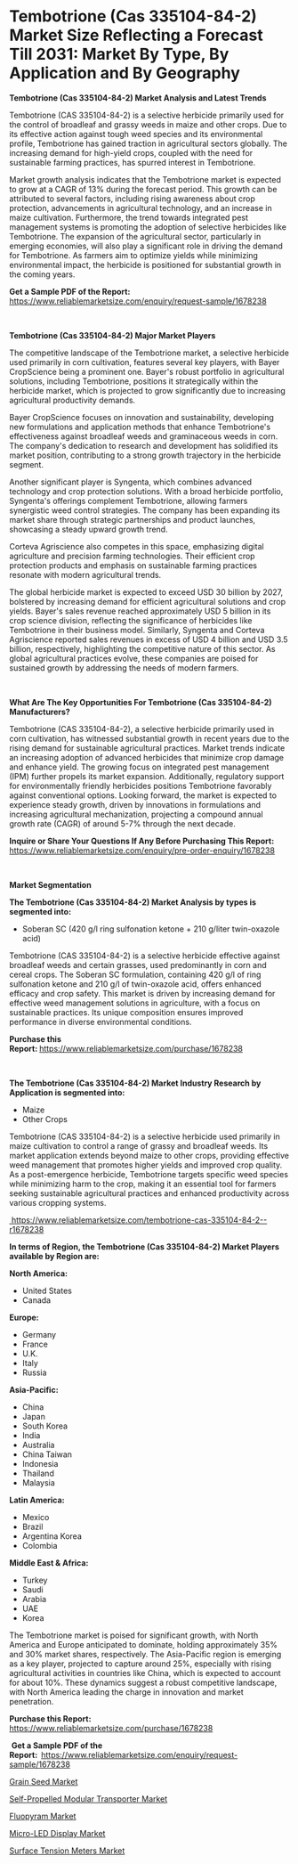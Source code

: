 <p><h1>Tembotrione (Cas 335104-84-2) Market Size Reflecting a Forecast Till 2031: Market By Type, By Application and By Geography</h1></p><p><strong>Tembotrione (Cas 335104-84-2) Market Analysis and Latest Trends</strong></p>
<p><p>Tembotrione (CAS 335104-84-2) is a selective herbicide primarily used for the control of broadleaf and grassy weeds in maize and other crops. Due to its effective action against tough weed species and its environmental profile, Tembotrione has gained traction in agricultural sectors globally. The increasing demand for high-yield crops, coupled with the need for sustainable farming practices, has spurred interest in Tembotrione.</p><p>Market growth analysis indicates that the Tembotrione market is expected to grow at a CAGR of 13% during the forecast period. This growth can be attributed to several factors, including rising awareness about crop protection, advancements in agricultural technology, and an increase in maize cultivation. Furthermore, the trend towards integrated pest management systems is promoting the adoption of selective herbicides like Tembotrione. The expansion of the agricultural sector, particularly in emerging economies, will also play a significant role in driving the demand for Tembotrione. As farmers aim to optimize yields while minimizing environmental impact, the herbicide is positioned for substantial growth in the coming years.</p></p>
<p><strong>Get a Sample PDF of the Report:&nbsp;</strong> <a href="https://www.reliablemarketsize.com/enquiry/request-sample/1678238?utm_campaign=1131&utm_medium=2&utm_source=Github&utm_content=ia&utm_term=14102024&utm_id=tembotrione-cas-335104-84-2">https://www.reliablemarketsize.com/enquiry/request-sample/1678238</a></p>
<p>&nbsp;</p>
<p><strong>Tembotrione (Cas 335104-84-2) Major Market Players</strong></p>
<p><p>The competitive landscape of the Tembotrione market, a selective herbicide used primarily in corn cultivation, features several key players, with Bayer CropScience being a prominent one. Bayer's robust portfolio in agricultural solutions, including Tembotrione, positions it strategically within the herbicide market, which is projected to grow significantly due to increasing agricultural productivity demands.</p><p>Bayer CropScience focuses on innovation and sustainability, developing new formulations and application methods that enhance Tembotrione's effectiveness against broadleaf weeds and graminaceous weeds in corn. The company's dedication to research and development has solidified its market position, contributing to a strong growth trajectory in the herbicide segment.</p><p>Another significant player is Syngenta, which combines advanced technology and crop protection solutions. With a broad herbicide portfolio, Syngenta's offerings complement Tembotrione, allowing farmers synergistic weed control strategies. The company has been expanding its market share through strategic partnerships and product launches, showcasing a steady upward growth trend.</p><p>Corteva Agriscience also competes in this space, emphasizing digital agriculture and precision farming technologies. Their efficient crop protection products and emphasis on sustainable farming practices resonate with modern agricultural trends.</p><p>The global herbicide market is expected to exceed USD 30 billion by 2027, bolstered by increasing demand for efficient agricultural solutions and crop yields. Bayer's sales revenue reached approximately USD 5 billion in its crop science division, reflecting the significance of herbicides like Tembotrione in their business model. Similarly, Syngenta and Corteva Agriscience reported sales revenues in excess of USD 4 billion and USD 3.5 billion, respectively, highlighting the competitive nature of this sector. As global agricultural practices evolve, these companies are poised for sustained growth by addressing the needs of modern farmers.</p></p>
<p>&nbsp;</p>
<p><strong>What Are The Key Opportunities For Tembotrione (Cas 335104-84-2) Manufacturers?</strong></p>
<p><p>Tembotrione (CAS 335104-84-2), a selective herbicide primarily used in corn cultivation, has witnessed substantial growth in recent years due to the rising demand for sustainable agricultural practices. Market trends indicate an increasing adoption of advanced herbicides that minimize crop damage and enhance yield. The growing focus on integrated pest management (IPM) further propels its market expansion. Additionally, regulatory support for environmentally friendly herbicides positions Tembotrione favorably against conventional options. Looking forward, the market is expected to experience steady growth, driven by innovations in formulations and increasing agricultural mechanization, projecting a compound annual growth rate (CAGR) of around 5-7% through the next decade.</p></p>
<p><strong>Inquire or Share Your Questions If Any Before Purchasing This Report:</strong> <a href="https://www.reliablemarketsize.com/enquiry/pre-order-enquiry/1678238?utm_campaign=1131&utm_medium=2&utm_source=Github&utm_content=ia&utm_term=14102024&utm_id=tembotrione-cas-335104-84-2">https://www.reliablemarketsize.com/enquiry/pre-order-enquiry/1678238</a></p>
<p>&nbsp;</p>
<p><strong>Market Segmentation</strong></p>
<p><strong>The Tembotrione (Cas 335104-84-2) Market Analysis by types is segmented into:</strong></p>
<p><ul><li>Soberan SC (420 g/l ring sulfonation ketone + 210 g/liter twin-oxazole acid)</li></ul></p>
<p><p>Tembotrione (CAS 335104-84-2) is a selective herbicide effective against broadleaf weeds and certain grasses, used predominantly in corn and cereal crops. The Soberan SC formulation, containing 420 g/l of ring sulfonation ketone and 210 g/l of twin-oxazole acid, offers enhanced efficacy and crop safety. This market is driven by increasing demand for effective weed management solutions in agriculture, with a focus on sustainable practices. Its unique composition ensures improved performance in diverse environmental conditions.</p></p>
<p><strong>Purchase this Report:&nbsp;</strong><a href="https://www.reliablemarketsize.com/purchase/1678238?utm_campaign=1131&utm_medium=2&utm_source=Github&utm_content=ia&utm_term=14102024&utm_id=tembotrione-cas-335104-84-2">https://www.reliablemarketsize.com/purchase/1678238</a></p>
<p>&nbsp;</p>
<p><strong>The Tembotrione (Cas 335104-84-2) Market Industry Research by Application is segmented into:</strong></p>
<p><ul><li>Maize</li><li>Other Crops</li></ul></p>
<p><p>Tembotrione (CAS 335104-84-2) is a selective herbicide used primarily in maize cultivation to control a range of grassy and broadleaf weeds. Its market application extends beyond maize to other crops, providing effective weed management that promotes higher yields and improved crop quality. As a post-emergence herbicide, Tembotrione targets specific weed species while minimizing harm to the crop, making it an essential tool for farmers seeking sustainable agricultural practices and enhanced productivity across various cropping systems.</p></p>
<p><a href="https://www.reliablemarketsize.com/tembotrione-cas-335104-84-2--r1678238?utm_campaign=1131&utm_medium=2&utm_source=Github&utm_content=ia&utm_term=14102024&utm_id=tembotrione-cas-335104-84-2">&nbsp;https://www.reliablemarketsize.com/tembotrione-cas-335104-84-2--r1678238</a></p>
<p><strong>In terms of Region, the Tembotrione (Cas 335104-84-2) Market Players available by Region are:</strong></p>
<p>
    <p> <strong> North America: </strong>
        <ul>
            <li>United States</li>
            <li>Canada</li>
        </ul>
        </p> 
    <p> <strong> Europe: </strong>
        <ul>
            <li>Germany</li>
            <li>France</li>
            <li>U.K.</li>
            <li>Italy</li>
            <li>Russia</li>
        </ul>
        </p> 
    <p> <strong> Asia-Pacific: </strong>
        <ul>
            <li>China</li>
            <li>Japan</li>
            <li>South Korea</li>
            <li>India</li>
            <li>Australia</li>
            <li>China Taiwan</li>
            <li>Indonesia</li>
            <li>Thailand</li>
            <li>Malaysia</li>
        </ul>
        </p> 
    <p> <strong> Latin America: </strong>
        <ul>
            <li>Mexico</li>
            <li>Brazil</li>
            <li>Argentina Korea</li>
            <li>Colombia</li>
        </ul>
        </p> 
    <p> <strong> Middle East & Africa: </strong>
        <ul>
            <li>Turkey</li>
            <li>Saudi</li>
            <li>Arabia</li>
            <li>UAE</li>
            <li>Korea</li>
        </ul>
    </p>
    </p>
<p><p>The Tembotrione market is poised for significant growth, with North America and Europe anticipated to dominate, holding approximately 35% and 30% market shares, respectively. The Asia-Pacific region is emerging as a key player, projected to capture around 25%, especially with rising agricultural activities in countries like China, which is expected to account for about 10%. These dynamics suggest a robust competitive landscape, with North America leading the charge in innovation and market penetration.</p></p>
<p><strong>Purchase this Report: </strong><a href="https://www.reliablemarketsize.com/purchase/1678238?utm_campaign=1131&utm_medium=2&utm_source=Github&utm_content=ia&utm_term=14102024&utm_id=tembotrione-cas-335104-84-2">https://www.reliablemarketsize.com/purchase/1678238</a></p>
<p>&nbsp;<strong>Get a Sample PDF of the Report:&nbsp;&nbsp;</strong><a href="https://www.reliablemarketsize.com/enquiry/request-sample/1678238?utm_campaign=1131&utm_medium=2&utm_source=Github&utm_content=ia&utm_term=14102024&utm_id=tembotrione-cas-335104-84-2">https://www.reliablemarketsize.com/enquiry/request-sample/1678238</a></p>
<p><strong></strong></p>
<p><p><a href="https://github.com/diedrer4btm/Market-Research-Report-List-1/blob/main/grain-seed-market.md?utm_campaign=1131&utm_medium=2&utm_source=Github&utm_content=ia&utm_term=14102024&utm_id=tembotrione-cas-335104-84-2">Grain Seed Market</a></p><p><a href="https://www.linkedin.com/pulse/self-propelled-modular-transporter-industry-forecast-4leac?trk=public_post_embed_feed-article-content&utm_campaign=1131&utm_medium=2&utm_source=Github&utm_content=ia&utm_term=14102024&utm_id=tembotrione-cas-335104-84-2">Self-Propelled Modular Transporter Market</a></p><p><a href="https://github.com/brookiqhurne/Market-Research-Report-List-1/blob/main/fluopyram-market.md?utm_campaign=1131&utm_medium=2&utm_source=Github&utm_content=ia&utm_term=14102024&utm_id=tembotrione-cas-335104-84-2">Fluopyram Market</a></p><p><a href="https://www.linkedin.com/pulse/micro-led-display-market-forecast-global-trends-analysis-fsevc?trk=public_post_embed_feed-article-content&utm_campaign=1131&utm_medium=2&utm_source=Github&utm_content=ia&utm_term=14102024&utm_id=tembotrione-cas-335104-84-2">Micro-LED Display Market</a></p><p><a href="https://www.linkedin.com/pulse/emerging-surface-tension-meters-market-opportunities-ezuvc?trk=public_post_embed_feed-article-content&utm_campaign=1131&utm_medium=2&utm_source=Github&utm_content=ia&utm_term=14102024&utm_id=tembotrione-cas-335104-84-2">Surface Tension Meters Market</a></p></p>